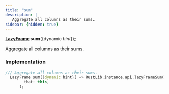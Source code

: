 ```yaml
---
title: "sum"
description: |
   Aggregate all columns as their sums.
sidebar: {hidden: true}
---
```

<span class="dart-code"><strong>[LazyFrame] sum</strong>({<span class="nobr">dynamic <i>hint</i></span>});</span>

 Aggregate all columns as their sums.
### Implementation
```dart
/// Aggregate all columns as their sums.
  LazyFrame sum({dynamic hint}) => RustLib.instance.api.lazyFrameSum(
        that: this,
      );
```

[LazyFrame]: /reference/classes/lazyframe
[dynamic]: #